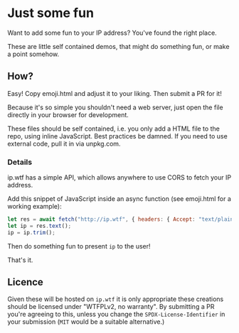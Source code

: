 # Just some fun

Want to add some fun to your IP address? You've found the right place.

These are little self contained demos, that might do something fun, or make a
point somehow.

## How?

Easy! Copy emoji.html and adjust it to your liking. Then submit a PR for it!

Because it's so simple you shouldn't need a web server, just open the file
directly in your browser for development.

These files should be self contained, i.e. you only add a HTML file to the
repo, using inline JavaScript. Best practices be damned. If you need to use
external code, pull it in via unpkg.com.

### Details

ip.wtf has a simple API, which allows anywhere to use CORS to fetch your IP
address.

Add this snippet of JavaScript inside an async function (see emoji.html for a
working example):

```js
let res = await fetch("http://ip.wtf", { headers: { Accept: "text/plain" }});
let ip = res.text();
ip = ip.trim();
```

Then do something fun to present `ip` to the user!

That's it.

## Licence

Given these will be hosted on `ip.wtf` it is only appropriate these creations
should be licensed under "WTFPLv2, no warranty". By submitting a PR you're
agreeing to this, unless you change the `SPDX-License-Identifier` in your
submission (`MIT` would be a suitable alternative.)
